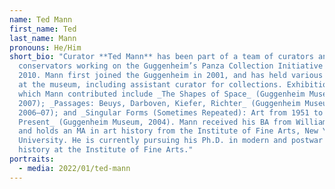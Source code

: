 ```yaml
---
name: Ted Mann
first_name: Ted
last_name: Mann
pronouns: He/Him
short_bio: "Curator **Ted Mann** has been part of a team of curators and
  conservators working on the Guggenheim’s Panza Collection Initiative since
  2010. Mann first joined the Guggenheim in 2001, and has held various positions
  at the museum, including assistant curator for collections. Exhibitions to
  which Mann contributed include _The Shapes of Space_ (Guggenheim Museum,
  2007); _Passages: Beuys, Darboven, Kiefer, Richter_ (Guggenheim Museum Bilbao,
  2006–07); and _Singular Forms (Sometimes Repeated): Art from 1951 to the
  Present_ (Guggenheim Museum, 2004). Mann received his BA from Williams College
  and holds an MA in art history from the Institute of Fine Arts, New York
  University. He is currently pursuing his Ph.D. in modern and postwar art
  history at the Institute of Fine Arts."
portraits:
  - media: 2022/01/ted-mann
---
```

